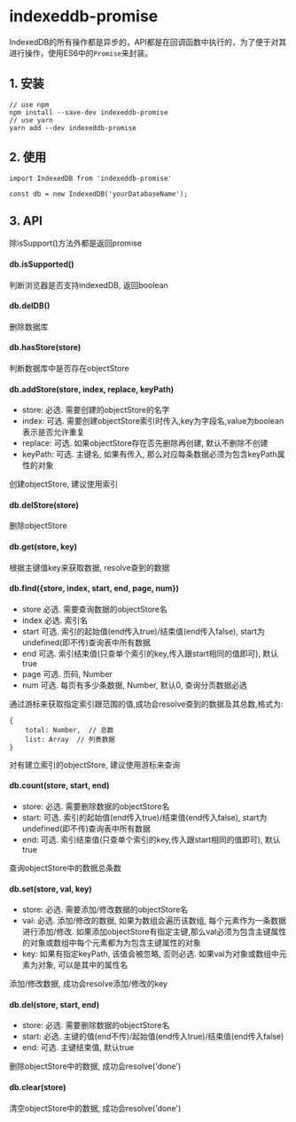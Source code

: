 # indexeddb-promise

IndexedDB的所有操作都是异步的，API都是在回调函数中执行的，为了便于对其进行操作，使用ES6中的`Promise`来封装。

## 1. 安装

```
// use npm
npm install --save-dev indexeddb-promise
// use yarn
yarn add --dev indexeddb-promise
```

## 2. 使用

```
import IndexedDB from 'indexeddb-promise'

const db = new IndexedDB('yourDatabaseName');
```

## 3. API

除isSupport()方法外都是返回promise

#### db.isSupported()

判断浏览器是否支持indexedDB, 返回boolean

#### db.delDB()

删除数据库

#### db.hasStore(store)

判断数据库中是否存在objectStore

#### db.addStore(store, index, replace, keyPath)

* store: 必选. 需要创建的objectStore的名字
* index: 可选. 需要创建objectStore索引时传入,key为字段名,value为boolean表示是否允许重复
* replace: 可选. 如果objectStore存在否先删除再创建, 默认不删除不创建
* keyPath: 可选. 主键名, 如果有传入, 那么对应每条数据必须为包含keyPath属性的对象

创建objectStore, 建议使用索引

#### db.delStore(store)

删除objectStore

#### db.get(store, key)

根据主键值key来获取数据, resolve查到的数据

#### db.find({store, index, start, end, page, num})

* store  必选. 需要查询数据的objectStore名
* index  必选. 索引名
* start  可选. 索引的起始值(end传入true)/结束值(end传入false), start为undefined(即不传)查询表中所有数据
* end  可选. 索引结束值(只查单个索引的key,传入跟start相同的值即可), 默认true
* page 可选. 页码, Number
* num 可选. 每页有多少条数据, Number, 默认0, 查询分页数据必选

通过游标来获取指定索引跟范围的值,成功会resolve查到的数据及其总数,格式为: 
```
{
    total: Number,  // 总数
    list: Array  // 列表数据
}
```
 
对有建立索引的objectStore, 建议使用游标来查询

#### db.count(store, start, end)

* store: 必选. 需要删除数据的objectStore名
* start: 可选. 索引的起始值(end传入true)/结束值(end传入false), start为undefined(即不传)查询表中所有数据
* end: 可选. 索引结束值(只查单个索引的key,传入跟start相同的值即可), 默认true

查询objectStore中的数据总条数

#### db.set(store, val, key)

* store: 必选. 需要添加/修改数据的objectStore名
* val: 必选. 添加/修改的数据, 如果为数组会遍历该数组, 每个元素作为一条数据进行添加/修改. 如果添加objectStore有指定主键,那么val必须为包含主键属性的对象或数组中每个元素都为为包含主键属性的对象
* key: 如果有指定keyPath, 该值会被忽略, 否则必选. 如果val为对象或数组中元素为对象, 可以是其中的属性名

添加/修改数据, 成功会resolve添加/修改的key

#### db.del(store, start, end)

* store: 必选. 需要删除数据的objectStore名
* start: 必选. 主键的值(end不传)/起始值(end传入true)/结束值(end传入false)
* end: 可选. 主键结束值, 默认true

删除objectStore中的数据, 成功会resolve('done')

#### db.clear(store)

清空objectStore中的数据, 成功会resolve('done')